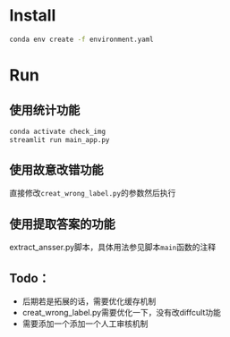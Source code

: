 # Install
```bash
conda env create -f environment.yaml
```

# Run
## 使用统计功能
```bash
conda activate check_img
streamlit run main_app.py
```

## 使用故意改错功能
直接修改`creat_wrong_label.py`的参数然后执行

## 使用提取答案的功能
extract_ansser.py脚本，具体用法参见脚本`main`函数的注释

## Todo：
- 后期若是拓展的话，需要优化缓存机制
- creat_wrong_label.py需要优化一下，没有改diffcult功能
- 需要添加一个添加一个人工审核机制